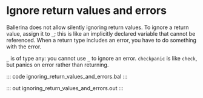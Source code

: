 # Ignore return values and errors

Ballerina does not allow silently ignoring return values. To ignore a return value, assign it to `_`; this is like  an implicitly declared variable that cannot be referenced. When a return type includes an error, you have to do something  with the error.

`_` is of type any: you cannot use `_` to ignore an error. `checkpanic` is like `check`, but panics on error rather than returning.

::: code ignoring_return_values_and_errors.bal :::

::: out ignoring_return_values_and_errors.out :::